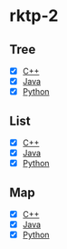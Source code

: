 # rktp-2

## Tree
- [x] [C++](https://github.com/Shadow-nx/BSTreeT)
- [x] [Java](https://github.com/Karpikova/BinaryTree)
- [x] [Python](https://github.com/joowani/binarytree)

## List
- [x] [C++](https://github.com/Shadow-nx/list2.3)
- [x] [Java](https://github.com/learn-co-students/cs-implementing-an-arraylist-lab-codeU)
- [x] [Python](https://github.com/mrfratello/SortLinkedList)

## Map
- [x] [C++](https://github.com/vanpana/MultiMapSLL)
- [x] [Java](https://github.com/capezzbr/HashMap) 
- [x] [Python](https://github.com/grantjenks/python-sortedcontainers/blob/master/sortedcontainers/sorteddict.py)

